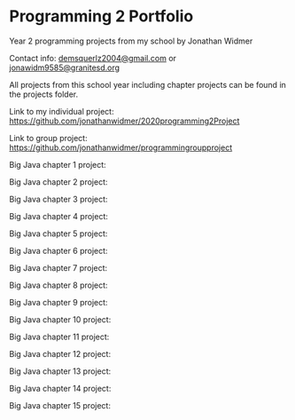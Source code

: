 # Programming 2 Portfolio
Year 2 programming projects from my school by Jonathan Widmer

Contact info: demsquerlz2004@gmail.com or jonawidm9585@granitesd.org

All projects from this school year including chapter projects can be found in the projects folder.

Link to my individual project: https://github.com/jonathanwidmer/2020programming2Project

Link  to group project: https://github.com/jonathanwidmer/programmingroupproject

Big Java chapter 1 project: 

Big Java chapter 2 project:

Big Java chapter 3 project:

Big Java chapter 4 project:

Big Java chapter 5 project:

Big Java chapter 6 project:

Big Java chapter 7 project:

Big Java chapter 8 project:

Big Java chapter 9 project:

Big Java chapter 10 project:

Big Java chapter 11 project:

Big Java chapter 12 project:

Big Java chapter 13 project:

Big Java chapter 14 project:

Big Java chapter 15 project:
